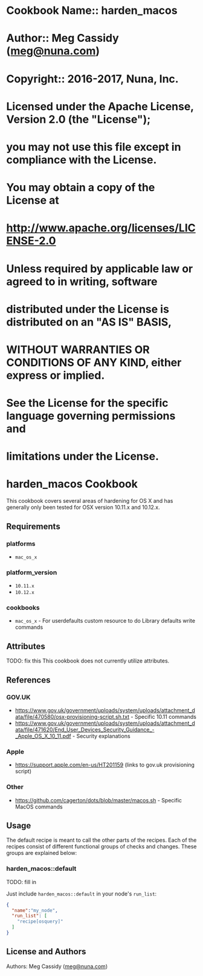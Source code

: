 #
# Cookbook Name:: harden_macos
# Author:: Meg Cassidy (<meg@nuna.com>)
#
# Copyright:: 2016-2017, Nuna, Inc.
#
# Licensed under the Apache License, Version 2.0 (the "License");
# you may not use this file except in compliance with the License.
# You may obtain a copy of the License at
#
#   http://www.apache.org/licenses/LICENSE-2.0
#
# Unless required by applicable law or agreed to in writing, software
# distributed under the License is distributed on an "AS IS" BASIS,
# WITHOUT WARRANTIES OR CONDITIONS OF ANY KIND, either express or implied.
# See the License for the specific language governing permissions and
# limitations under the License.

# harden_macos Cookbook
This cookbook covers several areas of hardening for OS X and has generally 
only been tested for OSX version 10.11.x and 10.12.x.

## Requirements
### platforms
- `mac_os_x`

### platform_version
- `10.11.x`
- `10.12.x`

### cookbooks
- `mac_os_x` - For userdefaults custom resource to do Library defaults write commands

## Attributes
TODO: fix this
This cookbook does not currently utilize attributes.

## References
### GOV.UK
- https://www.gov.uk/government/uploads/system/uploads/attachment_data/file/470580/osx-provisioning-script.sh.txt - Specific 10.11 commands
- https://www.gov.uk/government/uploads/system/uploads/attachment_data/file/471620/End_User_Devices_Security_Guidance_-_Apple_OS_X_10_11.pdf - Security explanations

###  Apple
- https://support.apple.com/en-us/HT201159 (links to gov.uk provisioning script)

### Other
- https://github.com/cagerton/dots/blob/master/macos.sh - Specific MacOS commands

## Usage
The default recipe is meant to call the other parts of the recipes. Each of
the recipes consist of different functional groups of checks and changes.
These groups are explained below:

### harden_macos::default
TODO: fill in

Just include `harden_macos::default` in your node's `run_list`:

```json
{
  "name":"my_node",
  "run_list": [
    "recipe[osquery]"
  ]
}
```

## License and Authors
Authors: Meg Cassidy (meg@nuna.com)
